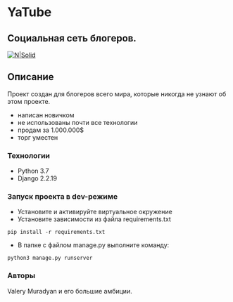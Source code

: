 # YaTube
## Социальная сеть блогеров.

[![N|Solid](https://user-images.githubusercontent.com/59732804/112229268-b60dfe80-8c43-11eb-9bc9-a05a5e6ddbf0.png)](https://user-images.githubusercontent.com/59732804/112229268-b60dfe80-8c43-11eb-9bc9-a05a5e6ddbf0.png)



## Описание

Проект создан для блогеров всего мира, которые никогда не узнают об этом проекте.

- написан новичком
- не использованы почти все технологии
- продам за 1.000.000$
- торг уместен


### Технологии
- Python 3.7
- Django 2.2.19
### Запуск проекта в dev-режиме
- Установите и активируйте виртуальное окружение
- Установите зависимости из файла requirements.txt
```
pip install -r requirements.txt
``` 
- В папке с файлом manage.py выполните команду:
```
python3 manage.py runserver
```
### Авторы

Valery Muradyan и его большие амбиции.